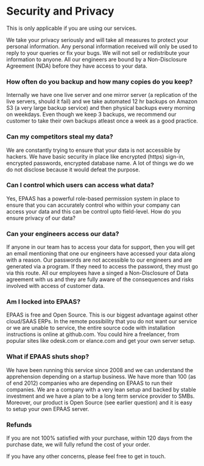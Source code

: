 # Security and Privacy

This is only applicable if you are using our services.

We take your privacy seriously and will take all measures to protect your personal information. Any personal information received will only be used to reply to your queries or fix your bugs. We will not sell or redistribute your information to anyone. All our engineers are bound by a Non-Disclosure Agreement (NDA) before they have access to your data.

### How often do you backup and how many copies do you keep?

Internally we have one live server and one mirror server (a replication of the live servers, should it fail) and we take automated 12 hr backups on Amazon S3 (a very large backup service) and then physical backups every morning on weekdays. Even though we keep 3 backups, we recommend our customer to take their own backups atleast once a week as a good practice.

### Can my competitors steal my data?

We are constantly trying to ensure that your data is not accessible by hackers. We have basic security in place like encrypted (https) sign-in, encrypted passwords, encrypted database name. A lot of things we do we do not disclose because it would defeat the purpose.

### Can I control which users can access what data?

Yes, EPAAS has a powerful role-based permission system in place to ensure that you can accurately control who within your company can access your data and this can be control upto field-level. How do you ensure privacy of our data?

### Can your engineers access our data?

If anyone in our team has to access your data for support, then you will get an email mentioning that one our engineers have accessed your data along with a reason. Our passwords are not accessible to our engineers and are generated via a program. If they need to access the password, they must go via this route. All our employees have a singed a Non-Disclosure of Data agreement with us and they are fully aware of the consequences and risks involved with access of customer data.

### Am I locked into EPAAS?

EPAAS is free and Open Source. This is our biggest advantage against other cloud/SAAS ERPs. In the remote possibility that you do not want our service or we are unable to service, the entire source code with installation instructions is online at github.com. You could hire a freelancer, from popular sites like odesk.com or elance.com and get your own server setup.

### What if EPAAS shuts shop?

We have been running this service since 2008 and we can understand the apprehension depending on a startup business. We have more than 100 (as of end 2012) companies who are depending on EPAAS to run their companies. We are a company with a very lean setup and backed by stable investment and we have a plan to be a long term service provider to SMBs. Moreover, our product is Open Source (see earlier question) and it is easy to setup your own EPAAS server.

### Refunds

If you are not 100% satisfied with your purchase, within 120 days from the purchase date, we will fully refund the cost of your order.

If you have any other concerns, please feel free to get in touch.
